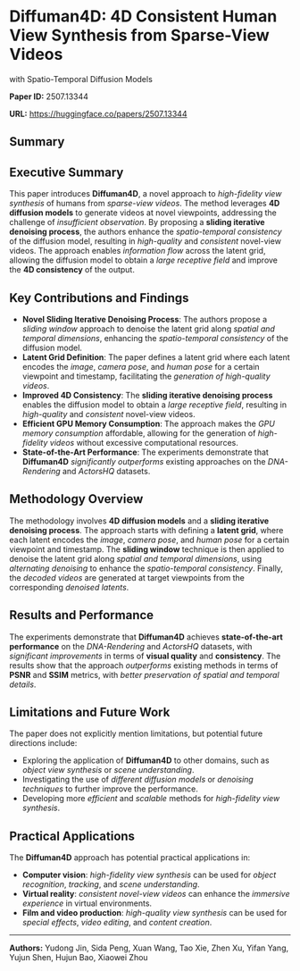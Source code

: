 # Diffuman4D: 4D Consistent Human View Synthesis from Sparse-View Videos
  with Spatio-Temporal Diffusion Models

**Paper ID:** 2507.13344

**URL:** https://huggingface.co/papers/2507.13344

## Summary

## Executive Summary
This paper introduces **Diffuman4D**, a novel approach to *high-fidelity view synthesis* of humans from *sparse-view videos*. The method leverages **4D diffusion models** to generate videos at novel viewpoints, addressing the challenge of *insufficient observation*. By proposing a **sliding iterative denoising process**, the authors enhance the *spatio-temporal consistency* of the diffusion model, resulting in *high-quality* and *consistent* novel-view videos. The approach enables *information flow* across the latent grid, allowing the diffusion model to obtain a *large receptive field* and improve the **4D consistency** of the output.

## Key Contributions and Findings
* **Novel Sliding Iterative Denoising Process**: The authors propose a *sliding window* approach to denoise the latent grid along *spatial and temporal dimensions*, enhancing the *spatio-temporal consistency* of the diffusion model.
* **Latent Grid Definition**: The paper defines a latent grid where each latent encodes the *image*, *camera pose*, and *human pose* for a certain viewpoint and timestamp, facilitating the *generation of high-quality videos*.
* **Improved 4D Consistency**: The **sliding iterative denoising process** enables the diffusion model to obtain a *large receptive field*, resulting in *high-quality* and *consistent* novel-view videos.
* **Efficient GPU Memory Consumption**: The approach makes the *GPU memory consumption* affordable, allowing for the generation of *high-fidelity videos* without excessive computational resources.
* **State-of-the-Art Performance**: The experiments demonstrate that **Diffuman4D** *significantly outperforms* existing approaches on the *DNA-Rendering* and *ActorsHQ* datasets.

## Methodology Overview
The methodology involves **4D diffusion models** and a **sliding iterative denoising process**. The approach starts with defining a **latent grid**, where each latent encodes the *image*, *camera pose*, and *human pose* for a certain viewpoint and timestamp. The **sliding window** technique is then applied to denoise the latent grid along *spatial and temporal dimensions*, using *alternating denoising* to enhance the *spatio-temporal consistency*. Finally, the *decoded videos* are generated at target viewpoints from the corresponding *denoised latents*.

## Results and Performance
The experiments demonstrate that **Diffuman4D** achieves **state-of-the-art performance** on the *DNA-Rendering* and *ActorsHQ* datasets, with *significant improvements* in terms of **visual quality** and **consistency**. The results show that the approach *outperforms* existing methods in terms of **PSNR** and **SSIM** metrics, with *better preservation of spatial and temporal details*.

## Limitations and Future Work
The paper does not explicitly mention limitations, but potential future directions include:
* Exploring the application of **Diffuman4D** to other domains, such as *object view synthesis* or *scene understanding*.
* Investigating the use of *different diffusion models* or *denoising techniques* to further improve the performance.
* Developing more *efficient* and *scalable* methods for *high-fidelity view synthesis*.

## Practical Applications
The **Diffuman4D** approach has potential practical applications in:
* **Computer vision**: *high-fidelity view synthesis* can be used for *object recognition*, *tracking*, and *scene understanding*.
* **Virtual reality**: *consistent novel-view videos* can enhance the *immersive experience* in virtual environments.
* **Film and video production**: *high-quality view synthesis* can be used for *special effects*, *video editing*, and *content creation*.

---

**Authors:** Yudong Jin, Sida Peng, Xuan Wang, Tao Xie, Zhen Xu, Yifan Yang, Yujun Shen, Hujun Bao, Xiaowei Zhou
